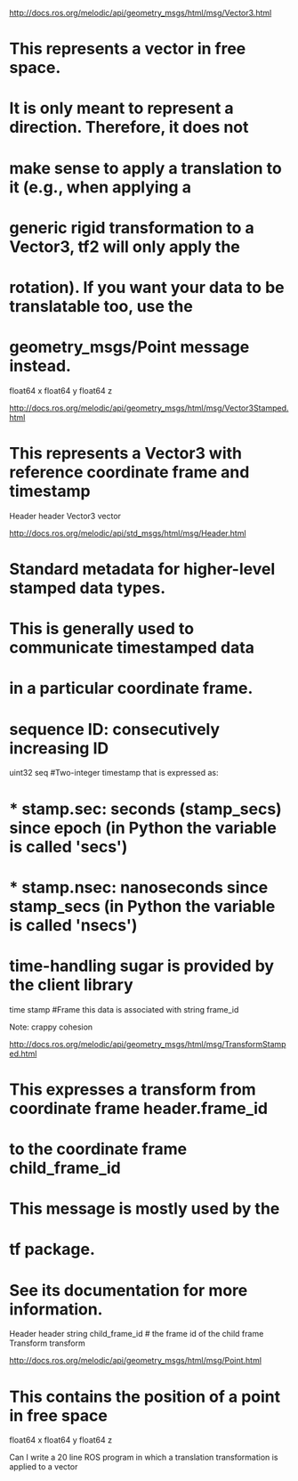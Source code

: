 http://docs.ros.org/melodic/api/geometry_msgs/html/msg/Vector3.html

# This represents a vector in free space. 
# It is only meant to represent a direction. Therefore, it does not
# make sense to apply a translation to it (e.g., when applying a 
# generic rigid transformation to a Vector3, tf2 will only apply the
# rotation). If you want your data to be translatable too, use the
# geometry_msgs/Point message instead.

float64 x
float64 y
float64 z

http://docs.ros.org/melodic/api/geometry_msgs/html/msg/Vector3Stamped.html

# This represents a Vector3 with reference coordinate frame and timestamp
Header header
Vector3 vector


http://docs.ros.org/melodic/api/std_msgs/html/msg/Header.html

# Standard metadata for higher-level stamped data types.
# This is generally used to communicate timestamped data 
# in a particular coordinate frame.
# 
# sequence ID: consecutively increasing ID 
uint32 seq
#Two-integer timestamp that is expressed as:
# * stamp.sec: seconds (stamp_secs) since epoch (in Python the variable is called 'secs')
# * stamp.nsec: nanoseconds since stamp_secs (in Python the variable is called 'nsecs')
# time-handling sugar is provided by the client library
time stamp
#Frame this data is associated with
string frame_id

Note: crappy cohesion

http://docs.ros.org/melodic/api/geometry_msgs/html/msg/TransformStamped.html

# This expresses a transform from coordinate frame header.frame_id
# to the coordinate frame child_frame_id
#
# This message is mostly used by the 
# tf package. 
# See its documentation for more information.

Header header
string child_frame_id # the frame id of the child frame
Transform transform

http://docs.ros.org/melodic/api/geometry_msgs/html/msg/Point.html

# This contains the position of a point in free space
float64 x
float64 y
float64 z

Can I write a 20 line ROS program in which a translation transformation is applied to a vector
